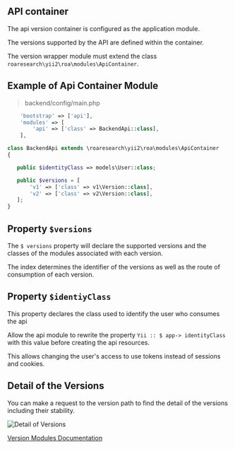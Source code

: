 API container
-----------------

The api version container is configured as the application module.

The versions supported by the API are defined within the container.

The version wrapper module must extend the class
`roaresearch\yii2\roa\modules\ApiContainer`.

Example of Api Container Module
-----------------------------------

> backend/config/main.php
```php
    'bootstrap' => ['api'],
    'modules' => [
        'api' => ['class' => BackendApi::class],
    ],
```

```php
class BackendApi extends \roaresearch\yii2\roa\modules\ApiContainer
{

   public $identityClass => models\User::class;

   public $versions = [
       'v1' => ['class' => v1\Version::class],
       'v2' => ['class' => v2\Version::class],
   ];
}
```

Property `$versions`
---------------------

The `$ versions` property will declare the supported versions and the classes of
the modules associated with each version.

The index determines the identifier of the versions as well as the route of
consumption of each version.

Property `$identiyClass`
-------------------------

This property declares the class used to identify the user who consumes
the api

Allow the api module to rewrite the property `Yii :: $ app-> identityClass` with
this value before creating the api resources.

This allows changing the user's access to use tokens instead of
sessions and cookies.

Detail of the Versions
------------------------

You can make a request to the version path to find the detail
of the versions including their stability.

![Detail of Versions](../versions-detail.png)

[Version Modules Documentation](api-version.md)
